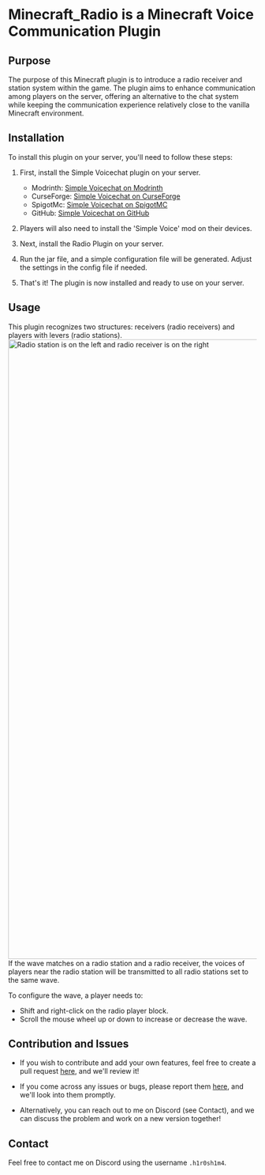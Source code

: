 # Minecraft_Radio is a Minecraft Voice Communication Plugin

## Purpose

The purpose of this Minecraft plugin is to introduce a radio receiver and station system within the game. The plugin aims to enhance communication among players on the server, offering an alternative to the chat system while keeping the communication experience relatively close to the vanilla Minecraft environment.

## Installation

To install this plugin on your server, you'll need to follow these steps:

1. First, install the Simple Voicechat plugin on your server.

   - Modrinth: [Simple Voicechat on Modrinth](https://modrinth.com/mod/simple-voice-chat)
   - CurseForge: [Simple Voicechat on CurseForge](https://legacy.curseforge.com/minecraft/bukkit-plugins/simple-voice-chat)
   - SpigotMc: [Simple Voicechat on SpigotMC](https://www.spigotmc.org/resources/simple-voice-chat.93738/)
   - GitHub: [Simple Voicechat on GitHub](https://github.com/henkelmax/simple-voice-chat)

2. Players will also need to install the 'Simple Voice' mod on their devices.

3. Next, install the Radio Plugin on your server.

4. Run the jar file, and a simple configuration file will be generated. Adjust the settings in the config file if needed.

5. That's it! The plugin is now installed and ready to use on your server.

## Usage
This plugin recognizes two structures: receivers (radio receivers) and players with levers (radio stations).  
<img align="left" alt="Radio station is on the left and radio receiver is on the right " width="1253px" src="https://4007294479-files.gitbook.io/~/files/v0/b/gitbook-x-prod.appspot.com/o/spaces%2FPR1IVwHn3NncNR69HE0R%2Fuploads%2FbebMSSCMYxG84Up5ZQq9%2F%D0%B8%D0%B7%D0%BE%D0%B1%D1%80%D0%B0%D0%B6%D0%B5%D0%BD%D0%B8%D0%B5.png?alt=media&token=fd1dd1d8-f759-45c3-a1bb-26663d3c7fa4" />
If the wave matches on a radio station and a radio receiver, the voices of players near the radio station will be transmitted to all radio stations set to the same wave.

To configure the wave, a player needs to:

- Shift and right-click on the radio player block.
- Scroll the mouse wheel up or down to increase or decrease the wave.

## Contribution and Issues

- If you wish to contribute and add your own features, feel free to create a pull request [here](https://github.com/H1R0SHIM4/Radio/pulls), and we'll review it!

- If you come across any issues or bugs, please report them [here](https://github.com/H1R0SHIM4/Radio/issues), and we'll look into them promptly.

- Alternatively, you can reach out to me on Discord (see Contact), and we can discuss the problem and work on a new version together!

## Contact

Feel free to contact me on Discord using the username `.h1r0sh1m4`.
